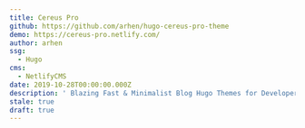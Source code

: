 ```yaml
---
title: Cereus Pro
github: https://github.com/arhen/hugo-cereus-pro-theme
demo: https://cereus-pro.netlify.com/
author: arhen
ssg:
  - Hugo
cms:
  - NetlifyCMS
date: 2019-10-28T00:00:00.000Z
description: ' Blazing Fast & Minimalist Blog Hugo Themes for Developer'
stale: true
draft: true
---
```

